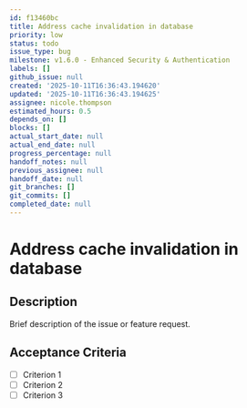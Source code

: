 ```yaml
---
id: f13460bc
title: Address cache invalidation in database
priority: low
status: todo
issue_type: bug
milestone: v1.6.0 - Enhanced Security & Authentication
labels: []
github_issue: null
created: '2025-10-11T16:36:43.194620'
updated: '2025-10-11T16:36:43.194625'
assignee: nicole.thompson
estimated_hours: 0.5
depends_on: []
blocks: []
actual_start_date: null
actual_end_date: null
progress_percentage: null
handoff_notes: null
previous_assignee: null
handoff_date: null
git_branches: []
git_commits: []
completed_date: null
---
```


# Address cache invalidation in database

## Description

Brief description of the issue or feature request.

## Acceptance Criteria

- [ ] Criterion 1
- [ ] Criterion 2
- [ ] Criterion 3